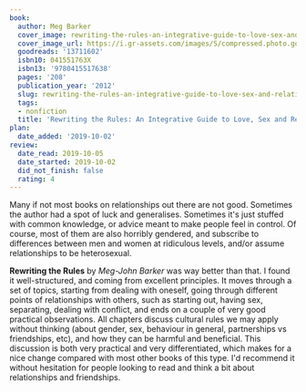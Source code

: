 ```yaml
---
book:
  author: Meg Barker
  cover_image: rewriting-the-rules-an-integrative-guide-to-love-sex-and-relationships.jpg
  cover_image_url: https://i.gr-assets.com/images/S/compressed.photo.goodreads.com/books/1355086097l/13711602._SX98_.jpg
  goodreads: '13711602'
  isbn10: 041551763X
  isbn13: '9780415517638'
  pages: '208'
  publication_year: '2012'
  slug: rewriting-the-rules-an-integrative-guide-to-love-sex-and-relationships
  tags:
  - nonfiction
  title: 'Rewriting the Rules: An Integrative Guide to Love, Sex and Relationships'
plan:
  date_added: '2019-10-02'
review:
  date_read: 2019-10-05
  date_started: 2019-10-02
  did_not_finish: false
  rating: 4
---
```


Many if not most books on relationships out there are not good. Sometimes the author had a spot of luck and generalises. Sometimes it's just stuffed with common knowledge, or advice meant to make people feel in control. Of course, most of them are also horribly gendered, and subscribe to differences between men and women at ridiculous levels, and/or assume relationships to be heterosexual.

**Rewriting the Rules** by *Meg-John Barker* was way better than that. I found it well-structured, and coming from excellent principles. It moves through a set of topics, starting from dealing with oneself, going through different points of relationships with others, such as starting out, having sex, separating, dealing with conflict, and ends on a couple of very good practical observations. All chapters discuss cultural rules we may apply without thinking (about gender, sex, behaviour in general, partnerships vs friendships, etc), and how they can be harmful and beneficial. This discussion is both very practical and very differentiated, which makes for a nice change compared with most other books of this type. I'd recommend it without hesitation for people looking to read and think a bit about relationships and friendships.

